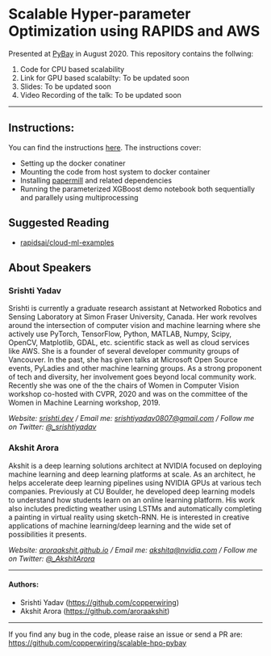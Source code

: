 # Scalable Hyper-parameter Optimization using RAPIDS and AWS

Presented at [PyBay](http://pybay.com/) in August 2020. This repository contains the follwing:
1. Code for CPU based scalability
2. Link for GPU based scalabilty: To be updated soon
2. Slides: To be updated soon
3. Video Recording of the talk: To be updated soon

---
## Instructions:
You can find the instructions [here](https://github.com/copperwiring/scalable-hpo-pybay/blob/master/papermill_demo/README.md). The instructions cover:

* Setting up the docker conatiner
* Mounting the code from host system to docker container
* Installing [papermill](https://papermill.readthedocs.io/en/latest/) and related dependencies
* Running the parameterized XGBoost demo notebook both sequentially and parallely using multiprocessing


## Suggested Reading
* [rapidsai/cloud-ml-examples](https://github.com/rapidsai/cloud-ml-examples/)

## About Speakers

### Srishti Yadav

Srishti is currently a graduate research assistant at Networked Robotics and Sensing Laboratory at Simon Fraser University, Canada. Her work revolves around the intersection of computer vision and machine learning where she actively use PyTorch, TensorFlow, Python, MATLAB, Numpy, Scipy, OpenCV, Matplotlib, GDAL, etc. scientific stack as well as cloud services like AWS. She is a founder of several developer community groups of Vancouver. In the past, she has given talks at Microsoft Open Source events, PyLadies and other machine learning groups. As a strong proponent of tech and diversity, her involvement goes beyond local community work. Recently she was one of the the chairs of Women in Computer Vision workshop co-hosted with CVPR, 2020 and was on the committee of the Women in Machine Learning workshop, 2019. 

<i>Website: [srishti.dev](https://srishti.dev/) / Email me: [srishtiyadav0807@gmail.com](mailto:srishtiyadav0807+pybay@gmail.com) / Follow me on Twitter: [@_srishtiyadav](https://twitter.com/_srishtiyadav)</i>

### Akshit Arora

Akshit is a deep learning solutions architect at NVIDIA focused on deploying machine learning and deep learning platforms at scale. As an architect, he helps accelerate deep learning pipelines using NVIDIA GPUs at various tech companies. Previously at CU Boulder, he developed deep learning models to understand how students learn on an online learning platform. His work also includes predicting weather using LSTMs and automatically completing a painting in virtual reality using sketch-RNN. He is interested in creative applications of machine learning/deep learning and the wide set of possibilities it presents. 

<i>Website: [aroraakshit.github.io](http://aroraakshit.github.io/) / Email me: [akshita@nvidia.com](mailto:akshita@nvidia.com) / Follow me on Twitter: [@_AkshitArora](https://twitter.com/_AkshitArora)</i>

----
#### Authors: 
* Srishti Yadav (https://github.com/copperwiring)
* Akshit Arora (https://github.com/aroraakshit)

--------------

If you find any bug in the code, please raise an issue or send a PR are: https://github.com/copperwiring/scalable-hpo-pybay
